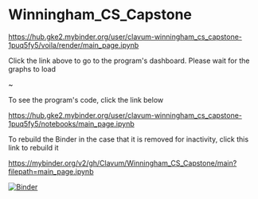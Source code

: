 # Winningham_CS_Capstone
https://hub.gke2.mybinder.org/user/clavum-winningham_cs_capstone-1puq5fy5/voila/render/main_page.ipynb

Click the link above to go to the program's dashboard. Please wait for the graphs to load

~

To see the program's code, click the link below

https://hub.gke2.mybinder.org/user/clavum-winningham_cs_capstone-1puq5fy5/notebooks/main_page.ipynb

To rebuild the Binder in the case that it is removed for inactivity, click this link to rebuild it

https://mybinder.org/v2/gh/Clavum/Winningham_CS_Capstone/main?filepath=main_page.ipynb

[![Binder](https://mybinder.org/badge_logo.svg)](https://mybinder.org/v2/gh/Clavum/Winningham_CS_Capstone/main?filepath=main_page.ipynb)

